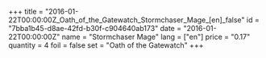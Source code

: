 +++
title = "2016-01-22T00:00:00Z_Oath_of_the_Gatewatch_Stormchaser_Mage_[en]_false"
id = "7bba1b45-d8ae-42fd-b30f-c904640ab173"
date = "2016-01-22T00:00:00Z"
name = "Stormchaser Mage"
lang = ["en"]
price = "0.17"
quantity = 4
foil = false
set = "Oath of the Gatewatch"
+++
